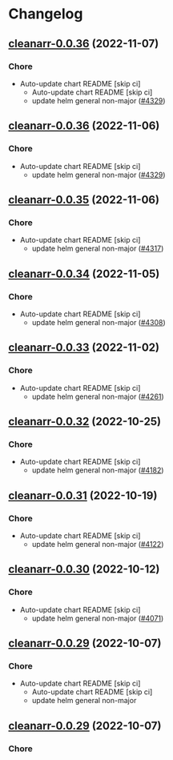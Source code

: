 # Changelog



## [cleanarr-0.0.36](https://github.com/truecharts/charts/compare/cleanarr-0.0.35...cleanarr-0.0.36) (2022-11-07)

### Chore

- Auto-update chart README [skip ci]
  - Auto-update chart README [skip ci]
  - update helm general non-major ([#4329](https://github.com/truecharts/charts/issues/4329))




## [cleanarr-0.0.36](https://github.com/truecharts/charts/compare/cleanarr-0.0.35...cleanarr-0.0.36) (2022-11-06)

### Chore

- Auto-update chart README [skip ci]
  - update helm general non-major ([#4329](https://github.com/truecharts/charts/issues/4329))




## [cleanarr-0.0.35](https://github.com/truecharts/charts/compare/cleanarr-0.0.34...cleanarr-0.0.35) (2022-11-06)

### Chore

- Auto-update chart README [skip ci]
  - update helm general non-major ([#4317](https://github.com/truecharts/charts/issues/4317))




## [cleanarr-0.0.34](https://github.com/truecharts/charts/compare/cleanarr-0.0.33...cleanarr-0.0.34) (2022-11-05)

### Chore

- Auto-update chart README [skip ci]
  - update helm general non-major ([#4308](https://github.com/truecharts/charts/issues/4308))




## [cleanarr-0.0.33](https://github.com/truecharts/charts/compare/cleanarr-0.0.32...cleanarr-0.0.33) (2022-11-02)

### Chore

- Auto-update chart README [skip ci]
  - update helm general non-major ([#4261](https://github.com/truecharts/charts/issues/4261))




## [cleanarr-0.0.32](https://github.com/truecharts/charts/compare/cleanarr-0.0.31...cleanarr-0.0.32) (2022-10-25)

### Chore

- Auto-update chart README [skip ci]
  - update helm general non-major ([#4182](https://github.com/truecharts/charts/issues/4182))




## [cleanarr-0.0.31](https://github.com/truecharts/charts/compare/cleanarr-0.0.30...cleanarr-0.0.31) (2022-10-19)

### Chore

- Auto-update chart README [skip ci]
  - update helm general non-major ([#4122](https://github.com/truecharts/charts/issues/4122))




## [cleanarr-0.0.30](https://github.com/truecharts/charts/compare/cleanarr-0.0.29...cleanarr-0.0.30) (2022-10-12)

### Chore

- Auto-update chart README [skip ci]
  - update helm general non-major ([#4071](https://github.com/truecharts/charts/issues/4071))




## [cleanarr-0.0.29](https://github.com/truecharts/charts/compare/cleanarr-0.0.28...cleanarr-0.0.29) (2022-10-07)

### Chore

- Auto-update chart README [skip ci]
  - Auto-update chart README [skip ci]
  - update helm general non-major




## [cleanarr-0.0.29](https://github.com/truecharts/charts/compare/cleanarr-0.0.28...cleanarr-0.0.29) (2022-10-07)

### Chore
